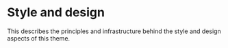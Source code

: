 # Style and design

This describes the principles and infrastructure behind the style and design aspects of this theme.
